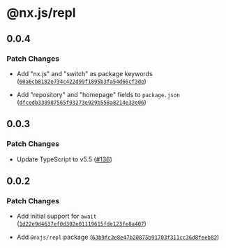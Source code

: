 # @nx.js/repl

## 0.0.4

### Patch Changes

- Add "nx.js" and "switch" as package keywords ([`60a6cb8182e734c422d99f1895b3fa54d66cf3de`](https://github.com/TooTallNate/nx.js/commit/60a6cb8182e734c422d99f1895b3fa54d66cf3de))

- Add "repository" and "homepage" fields to `package.json` ([`dfcedb338987565f93273e929b558a8214e32e06`](https://github.com/TooTallNate/nx.js/commit/dfcedb338987565f93273e929b558a8214e32e06))

## 0.0.3

### Patch Changes

- Update TypeScript to v5.5 ([#136](https://github.com/TooTallNate/nx.js/pull/136))

## 0.0.2

### Patch Changes

- Add initial support for `await` ([`1d22e9d4637ef0d302e01119615fde123fe8a407`](https://github.com/TooTallNate/nx.js/commit/1d22e9d4637ef0d302e01119615fde123fe8a407))

- Add `@nxjs/repl` package ([`63b9fc3e8e47b20875b91703f311cc36d8feeb82`](https://github.com/TooTallNate/nx.js/commit/63b9fc3e8e47b20875b91703f311cc36d8feeb82))
